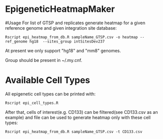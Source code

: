 # EpigeneticHeatmapMaker

#Usage
For list of GTSP and replicates generate heatmap
for a given reference genome and given integration site database:
```
Rscript epi_heatmap_from_db.R sampleName_GTSP.csv -o heatmap --ref_genome hg18  --sites_group intSitesDev237
```

At present we only support "hg18" and "mm8" genomes.

Group should be present in ~/.my.cnf.

# Available Cell Types
All epigenetic cell types can be printed with:
```
Rscript epi_cell_types.R
```
After that, cells of interest(e.g. CD133) can be filtered(see CD133.csv as an example)
and file can be used to generate heatmap only with these cell types:
```
Rscript epi_heatmap_from_db.R sampleName_GTSP.csv -t CD133.csv
```

